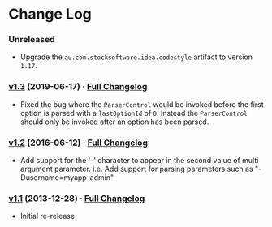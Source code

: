 # Change Log

### Unreleased

* Upgrade the `au.com.stocksoftware.idea.codestyle` artifact to version `1.17`.

### [v1.3](https://github.com/realityforge/getopt4j/tree/v1.3) (2019-06-17) · [Full Changelog](https://github.com/realityforge/getopt4j/compare/v1.2...v1.3)

* Fixed the bug where the `ParserControl` would be invoked before the first option is parsed with a `lastOptionId` of `0`. Instead the `ParserControl` should only be invoked after an option has been parsed.

### [v1.2](https://github.com/realityforge/getopt4j/tree/v1.2) (2016-06-12) · [Full Changelog](https://github.com/realityforge/giggle/compare/v1.1...v1.2)

* Add support for the '-' character to appear in the second value of multi argument
  parameter. i.e. Add support for parsing parameters such as "-Dusername=myapp-admin"

### [v1.1](https://github.com/realityforge/getopt4j/tree/v1.1) (2013-12-28) · [Full Changelog](https://github.com/realityforge/giggle/compare/aa9e01d010595ef077d9bd2ceec64ef4da06e4f7...v1.1)

* Initial re-release
